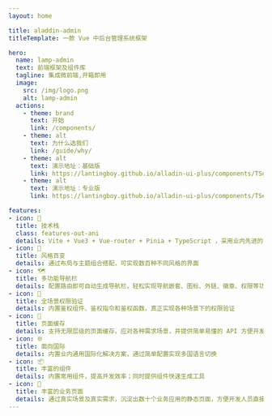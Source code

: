 ```yaml
---
layout: home

title: aladdin-admin
titleTemplate: 一款 Vue 中后台管理系统框架

hero:
  name: lamp-admin
  text: 前端框架及组件库
  tagline: 集成微前端,开箱即用
  image:
    src: /img/logo.png
    alt: lamp-admin
  actions:
    - theme: brand
      text: 开始
      link: /components/
    - theme: alt
      text: 为什么选我们
      link: /guide/why/
    - theme: alt
      text: 演示地址：基础版
      link: https://lantingboy.github.io/alladin-ui-plus/components/TSelect/base.html
    - theme: alt
      text: 演示地址：专业版
      link: https://lantingboy.github.io/alladin-ui-plus/components/TSelect/base.html

features:
- icon: 💪
  title: 技术栈
  class: features-out-ani
  details: Vite + Vue3 + Vue-router + Pinia + TypeScript ，采用业内先进的技术栈，使框架始终保持新鲜
- icon: 🎨
  title: 风格百变
  details: 通过布局与主题组合搭配，可实现数百种不同风格的界面
- icon: 🗺️
  title: 多功能导航栏
  details: 配置路由即可自动生成导航栏，轻松实现导航嵌套、图标、外链、徽章、权限等功能
- icon: 🔑
  title: 全场景权限验证
  details: 内置鉴权组件、鉴权指令和鉴权函数，真正实现各种场景下的权限验证
- icon: 🧊
  title: 页面缓存
  details: 支持无限层级的页面缓存，应对各种需求场景，并提供简单易懂的 API 方便开发者快速集成
- icon: 🌐
  title: 面向国际
  details: 内置业内通用国际化解决方案，通过简单配置实现多国语言切换
- icon: 📦
  title: 丰富的组件
  details: 内置常用组件，提高开发效率；同时提供组件快速生成工具
- icon: 📃
  title: 丰富的业务页面
  details: 通过真实场景及真实需求，沉淀出数十个业务应用的静态页面，方便开发人员直接使用
---
```


